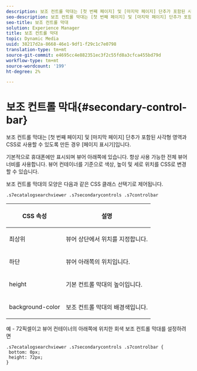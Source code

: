 ```yaml
---
description: 보조 컨트롤 막대는 [첫 번째 페이지] 및 [마지막 페이지] 단추가 포함된 사각형 영역과 CSS로 사용할 수 있도록 만든 경우 [페이지 표시기]입니다.
seo-description: 보조 컨트롤 막대는 [첫 번째 페이지] 및 [마지막 페이지] 단추가 포함된 사각형 영역과 CSS로 사용할 수 있도록 만든 경우 [페이지 표시기]입니다.
seo-title: 보조 컨트롤 막대
solution: Experience Manager
title: 보조 컨트롤 막대
topic: Dynamic Media
uuid: 38217d2a-8668-46e1-9df1-f29c1c7e0798
translation-type: tm+mt
source-git-commit: e4695cc4e882351ec3f2c55fd8a3cfca455bd79d
workflow-type: tm+mt
source-wordcount: '199'
ht-degree: 2%

---
```



# 보조 컨트롤 막대{#secondary-control-bar}

보조 컨트롤 막대는 [첫 번째 페이지] 및 [마지막 페이지] 단추가 포함된 사각형 영역과 CSS로 사용할 수 있도록 만든 경우 [페이지 표시기]입니다.

기본적으로 휴대폰에만 표시되며 뷰어 아래쪽에 있습니다. 항상 사용 가능한 전체 뷰어 너비를 사용합니다. 뷰어 컨테이너를 기준으로 색상, 높이 및 세로 위치를 CSS로 변경할 수 있습니다.

보조 컨트롤 막대의 모양은 다음과 같은 CSS 클래스 선택기로 제어됩니다.

`.s7ecatalogsearchviewer .s7secondarycontrols .s7controlbar`

<table id="table_2C8D322F57114A72B43053CB4539C65C"> 
 <thead> 
  <tr> 
   <th colname="col1" class="entry"> <p> CSS 속성 </p> </th> 
   <th colname="col2" class="entry"> <p>설명 </p> </th> 
  </tr> 
 </thead>
 <tbody> 
  <tr> 
   <td colname="col1"> <p> <span class="codeph"> 최상위 </span> </p> </td> 
   <td colname="col2"> <p>뷰어 상단에서 위치를 지정합니다. </p> </td> 
  </tr> 
  <tr> 
   <td colname="col1"> <p> <span class="codeph"> 하단 </span> </p> </td> 
   <td colname="col2"> <p>뷰어 아래쪽의 위치입니다. </p> </td> 
  </tr> 
  <tr> 
   <td colname="col1"> <p> <span class="codeph"> height </span> </p> </td> 
   <td colname="col2"> <p>기본 컨트롤 막대의 높이입니다. </p> </td> 
  </tr> 
  <tr> 
   <td colname="col1"> <p> <span class="codeph"> background-color  </span> </p> </td> 
   <td colname="col2"> <p>보조 컨트롤 막대의 배경색입니다. </p> </td> 
  </tr> 
 </tbody> 
</table>

예 - 72픽셀이고 뷰어 컨테이너의 아래쪽에 위치한 회색 보조 컨트롤 막대를 설정하려면

```
.s7ecatalogsearchviewer .s7secondarycontrols .s7controlbar {  
 bottom: 0px; 
 height: 72px; 
}
```

